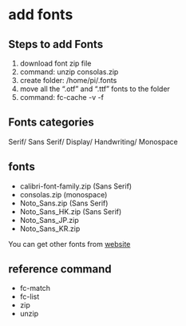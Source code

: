 # add fonts

## Steps to add Fonts

1. download font zip file
2. command: unzip consolas.zip
3. create folder: /home/pi/.fonts
4. move all the “.otf” and “.ttf” fonts to the folder
5. command: fc-cache -v -f

## Fonts categories

Serif/ Sans Serif/ Display/ Handwriting/ Monospace

## fonts

+ calibri-font-family.zip (Sans Serif)
+ consolas.zip (monospace)
+ Noto_Sans.zip (Sans Serif)
+ Noto_Sans_HK.zip (Sans Serif)
+ Noto_Sans_JP.zip
+ Noto_Sans_KR.zip

You can get other fonts from [website](https://fonts.google.com/)

## reference command

+ fc-match
+ fc-list
+ zip
+ unzip
